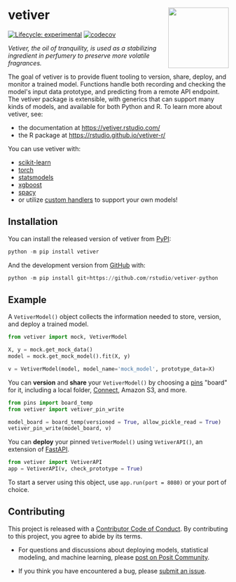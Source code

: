 # vetiver <a href='https://rstudio.github.io/vetiver-python/'><img src='docs/figures/logo.png' align="right" height="138" /></a>

<!-- badges: start -->

[![Lifecycle:
experimental](https://img.shields.io/badge/lifecycle-experimental-orange.svg)](https://lifecycle.r-lib.org/articles/stages.html#experimental) [![codecov](https://codecov.io/gh/isabelizimm/vetiver-python/branch/main/graph/badge.svg?token=CW6JHVS6ZX)](https://codecov.io/gh/isabelizimm/vetiver-python)

<!-- badges: end -->

_Vetiver, the oil of tranquility, is used as a stabilizing ingredient in perfumery to preserve more volatile fragrances._

The goal of vetiver is to provide fluent tooling to version, share, deploy, and monitor a trained model. Functions handle both recording and checking the model's input data prototype, and predicting from a remote API endpoint. The vetiver package is extensible, with generics that can support many kinds of models, and available for both Python and R. To learn more about vetiver, see:

- the documentation at <https://vetiver.rstudio.com/>
- the R package at <https://rstudio.github.io/vetiver-r/>

You can use vetiver with:

-   [scikit-learn](https://scikit-learn.org/)
-   [torch](https://pytorch.org/)
-   [statsmodels](https://www.statsmodels.org/stable/index.html)
-   [xgboost](https://xgboost.readthedocs.io/en/stable/)
-   [spacy](https://spacy.io/)
-   or utilize [custom handlers](https://rstudio.github.io/vetiver-python/stable/advancedusage/custom_handler.html) to support your own models!

## Installation

You can install the released version of vetiver from [PyPI](https://pypi.org/project/vetiver/):

```python
python -m pip install vetiver
```

And the development version from [GitHub](https://github.com/rstudio/vetiver-python) with:

```python
python -m pip install git+https://github.com/rstudio/vetiver-python
```

## Example

A `VetiverModel()` object collects the information needed to store, version, and deploy a trained model.

```python
from vetiver import mock, VetiverModel

X, y = mock.get_mock_data()
model = mock.get_mock_model().fit(X, y)

v = VetiverModel(model, model_name='mock_model', prototype_data=X)
```

You can **version** and **share** your `VetiverModel()` by choosing a [pins](https://rstudio.github.io/pins-python/) "board" for it, including a local folder, [Connect](https://posit.co/products/enterprise/connect/), Amazon S3, and more.

```python
from pins import board_temp
from vetiver import vetiver_pin_write

model_board = board_temp(versioned = True, allow_pickle_read = True)
vetiver_pin_write(model_board, v)
```

You can **deploy** your pinned `VetiverModel()` using `VetiverAPI()`, an extension of [FastAPI](https://fastapi.tiangolo.com/).

```python
from vetiver import VetiverAPI
app = VetiverAPI(v, check_prototype = True)
```

To start a server using this object, use `app.run(port = 8080)` or your port of choice.

## Contributing

This project is released with a [Contributor Code of Conduct](https://www.contributor-covenant.org/version/2/1/CODE_OF_CONDUCT.html). By contributing to this project, you agree to abide by its terms.

- For questions and discussions about deploying models, statistical modeling, and machine learning, please [post on Posit Community](https://forum.posit.co/new-topic?category_id=15&tags=vetiver,question).

- If you think you have encountered a bug, please [submit an issue](https://github.com/rstudio/vetiver-python/issues).

